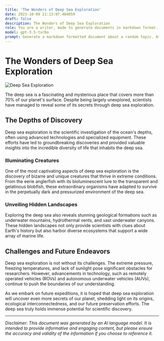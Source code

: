 ```yaml
---
title: 'The Wonders of Deep Sea Exploration'
date: 2023-10-09 21:13:07.484059
draft: false
description: The Wonders of Deep Sea Exploration
role: You are a writer, made to generate documents in markdown format. It is very important that all of the documents you generate are in valid markdown format.
model: gpt-3.5-turbo
prompt: Generate a markdown formatted document about a random topic. At the bottom, include a disclaimer explaining that the document was generated by you. The first line of the document should be the title. Make sure that the entire document is in proper markdown format, using a mix of various tags to make the document visually appealing.
---
```


# The Wonders of Deep Sea Exploration

![Deep Sea Exploration](https://images.unsplash.com/photo-1523741543316-5ce88b2dbb12?ixid=MnwxMjA3fDB8MHxzZWFyY2h8MjZ8fGRlZXAlMjBzZWF8ZW58MHx8MHx8&ixlib=rb-1.2.1&w=1000&q=80)

The deep sea is a fascinating and mysterious place that covers more than 70% of our planet's surface. Despite being largely unexplored, scientists have managed to reveal some of its secrets through deep sea exploration. 

## The Depths of Discovery

Deep sea exploration is the scientific investigation of the ocean's depths, often using advanced technologies and specialized equipment. These efforts have led to groundbreaking discoveries and provided valuable insights into the incredible diversity of life that inhabits the deep sea.

### Illuminating Creatures

One of the most captivating aspects of deep sea exploration is the discovery of bizarre and unique creatures that thrive in extreme conditions. From the eerie anglerfish with its bioluminescent lure to the transparent and gelatinous blobfish, these extraordinary organisms have adapted to survive in the perpetually dark and pressurized environment of the deep sea.

### Unveiling Hidden Landscapes

Exploring the deep sea also reveals stunning geological formations such as underwater mountains, hydrothermal vents, and vast underwater canyons. These hidden landscapes not only provide scientists with clues about Earth's history but also harbor diverse ecosystems that support a wide array of marine life. 

## Challenges and Future Endeavors

Deep sea exploration is not without its challenges. The extreme pressure, freezing temperatures, and lack of sunlight pose significant obstacles for researchers. However, advancements in technology, such as remotely operated vehicles (ROVs) and autonomous underwater vehicles (AUVs), continue to push the boundaries of our understanding.

As we embark on future expeditions, it is hoped that deep sea exploration will uncover even more secrets of our planet, shedding light on its origins, ecological interconnectedness, and our future preservation efforts. The deep sea truly holds immense potential for scientific discovery.

---

*Disclaimer: This document was generated by an AI language model. It is intended to provide informative and engaging content, but please ensure the accuracy and validity of the information if you choose to reference it.*